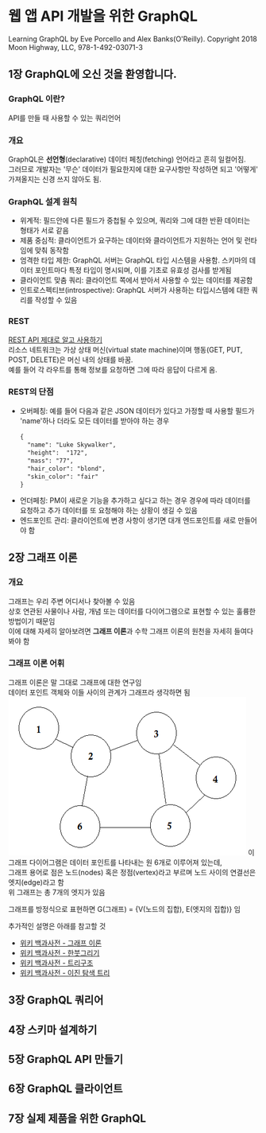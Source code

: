 # 웹 앱 API 개발을 위한 GraphQL

Learning GraphQL by Eve Porcello and Alex Banks(O'Reilly). Copyright 2018 Moon Highway, LLC, 978-1-492-03071-3

## 1장 GraphQL에 오신 것을 환영합니다.

### GraphQL 이란?

API를 만들 때 사용할 수 있는 쿼리언어

### 개요

GraphQL은 **선언형**(declarative) 데이터 페칭(fetching) 언어라고 흔히 일컬어짐. <br />
그러므로 개발자는 '무슨' 데이터가 필요한지에 대한 요구사항만 작성하면 되고 '어떻게' 가져올지는 신경 쓰지 않아도 됨.

### GraphQL 설계 원칙

- 위계적: 필드안에 다른 필드가 중첩될 수 있으며, 쿼리와 그에 대한 반환 데이터는 형태가 서로 같음
- 제품 중심적: 클라이언트가 요구하는 데이터와 클라이언트가 지원하는 언어 및 런타임에 맞춰 동작함
- 엄격한 타입 제한: GraphQL 서버는 GraphQL 타입 시스템을 사용함. 스키마의 데이터 포인트마다 특정 타입이 명시되며, 이를 기초로 유효성 검사를 받게됨
- 클라이언트 맞춤 쿼리: 클라이언트 쪽에서 받아서 사용할 수 있는 데이터를 제공함
- 인트로스펙티브(introspective): GraphQL 서버가 사용하는 타입시스템에 대한 쿼리를 작성할 수 있음

### REST

[REST API 제대로 알고 사용하기](https://meetup.toast.com/posts/92) <br />
리소스 네트워크는 가상 상태 머신(virtual state machine)이며 행동(GET, PUT, POST, DELETE)은 머신 내의 상태를 바꿈. <br />
예를 들어 각 라우트를 통해 정보를 요청하면 그에 따라 응답이 다르게 옴.

### REST의 단점

- 오버페칭: 예를 들어 다음과 같은 JSON 데이터가 있다고 가정할 때 사용할 필드가 'name'하나 더라도 모든 데이터를 받아야 하는 경우
  ```
  {
    "name": "Luke Skywalker",
    "height":  "172",
    "mass": "77",
    "hair_color": "blond",
    "skin_color": "fair"
  }
  ```
- 언더페칭: PM이 새로운 기능을 추가하고 싶다고 하는 경우 경우에 따라 데이터를 요청하고 추가 데이터를 또 요청해야 하는 상황이 생길 수 있음
- 엔드포인트 관리: 클라이언트에 변경 사항이 생기면 대개 엔드포인트를 새로 만들어야 함

## 2장 그래프 이론

### 개요

그래프는 우리 주변 어디서나 찾아볼 수 있음<br/>
상호 연관된 사물이나 사람, 개념 또는 데이터를 다이어그램으로 표현할 수 있는 훌륭한 방법이기 때문임 <br/>
이에 대해 자세히 알아보려면 **그래프 이론**과 수학 그래프 이론의 원천을 자세히 들여다 봐야 함

### 그래프 이론 어휘

그래프 이론은 말 그대로 그래프에 대한 연구임 <br/>
데이터 포인트 객체와 이들 사이의 관계가 그래프라 생각하면 됨
![Graph](./image/chapter2-graph.png)
이 그래프 다이어그램은 데이터 포인트를 나타내는 원 6개로 이루어져 있는데, <br/>
그래프 용어로 점은 노드(nodes) 혹은 정점(vertex)라고 부르며 노드 사이의 연결선은 엣지(edge)라고 함 <br/>
위 그래프는 총 7개의 엣지가 있음

그래프를 방정식으로 표현하면 G(그래프) = {V(노드의 집합), E(엣지의 집합)} 임

추가적인 설명은 아래를 참고할 것

- [위키 백과사전 - 그래프 이론](https://ko.wikipedia.org/wiki/%EA%B7%B8%EB%9E%98%ED%94%84_%EC%9D%B4%EB%A1%A0)
- [위키 백과사전 - 한붓그리기](https://ko.wikipedia.org/wiki/%ED%95%9C%EB%B6%93%EA%B7%B8%EB%A6%AC%EA%B8%B0)
- [위키 백과사전 - 트리구조](https://ko.wikipedia.org/wiki/%ED%8A%B8%EB%A6%AC_%EA%B5%AC%EC%A1%B0)
- [위키 백과사전 - 이진 탐색 트리](https://ko.wikipedia.org/wiki/%EC%9D%B4%EC%A7%84_%ED%83%90%EC%83%89_%ED%8A%B8%EB%A6%AC)

## 3장 GraphQL 쿼리어

## 4장 스키마 설계하기

## 5장 GraphQL API 만들기

## 6장 GraphQL 클라이언트

## 7장 실제 제품을 위한 GraphQL
